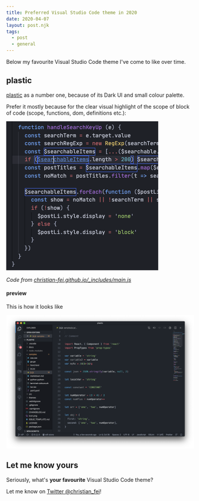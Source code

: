 ```yaml
---
title: Preferred Visual Studio Code theme in 2020
date: 2020-04-07
layout: post.njk
tags:
  - post
  - general
---
```


Below my favourite Visual Studio Code theme I've come to like over time.

## plastic

[plastic](https://marketplace.visualstudio.com/items?itemName=will-stone.plastic) as a number one, because of its Dark UI and small colour palette.

Prefer it mostly because for the clear visual highlight of the scope of block of code (scope, functions, dom, definitions etc.):

![plastic-scope-highlight.png](/assets/images/posts/plastic-scope-highlight.png)

*Code from [christian-fei.github.io/_includes/main.js](https://github.com/christian-fei/christian-fei.github.io/blob/master/_includes/main.js)*

#### preview

This is how it looks like

![plastic.png](/assets/images/posts/plastic.png)

## Let me know yours

Seriously, what's **your favourite** Visual Studio Code theme?

Let me know on [Twitter @christian_fei](https://twitter.com/christian_fei)!